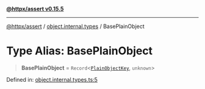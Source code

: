[**@httpx/assert v0.15.5**](../../README.md)

***

[@httpx/assert](../../README.md) / [object.internal.types](../README.md) / BasePlainObject

# Type Alias: BasePlainObject

> **BasePlainObject** = `Record`\<[`PlainObjectKey`](PlainObjectKey.md), `unknown`\>

Defined in: [object.internal.types.ts:5](https://github.com/belgattitude/httpx/blob/7903e9ebf18607df55b9a2972c85cfc54f82587a/packages/assert/src/object.internal.types.ts#L5)
